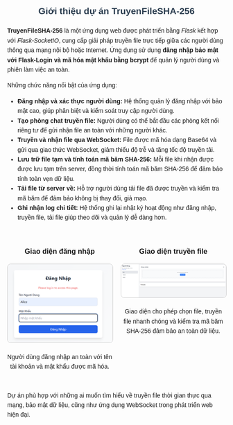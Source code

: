 <div class="project-intro" style="font-family: Arial, sans-serif; max-width: 800px; margin: auto; line-height: 1.6;">
  <h2 style="text-align: center; color: #2c3e50;">Giới thiệu dự án TruyenFileSHA-256</h2>
  
  <p>
    <strong>TruyenFileSHA-256</strong> là một ứng dụng web được phát triển bằng <em>Flask</em> kết hợp với <em>Flask-SocketIO</em>, cung cấp giải pháp truyền file trực tiếp giữa các người dùng thông qua mạng nội bộ hoặc Internet.
    Ứng dụng sử dụng <strong>đăng nhập bảo mật với Flask-Login và mã hóa mật khẩu bằng bcrypt</strong> để quản lý người dùng và phiên làm việc an toàn.
  </p>

  <p>Những chức năng nổi bật của ứng dụng:</p>
  <ul>
    <li><strong>Đăng nhập và xác thực người dùng:</strong> Hệ thống quản lý đăng nhập với bảo mật cao, giúp phân biệt và kiểm soát truy cập người dùng.</li>
    <li><strong>Tạo phòng chat truyền file:</strong> Người dùng có thể bắt đầu các phòng kết nối riêng tư để gửi nhận file an toàn với những người khác.</li>
    <li><strong>Truyền và nhận file qua WebSocket:</strong> File được mã hóa dạng Base64 và gửi qua giao thức WebSocket, giảm thiểu độ trễ và tăng tốc độ truyền tải.</li>
    <li><strong>Lưu trữ file tạm và tính toán mã băm SHA-256:</strong> Mỗi file khi nhận được được lưu tạm trên server, đồng thời tính toán mã băm SHA-256 để đảm bảo tính toàn vẹn dữ liệu.</li>
    <li><strong>Tải file từ server về:</strong> Hỗ trợ người dùng tải file đã được truyền và kiểm tra mã băm để đảm bảo không bị thay đổi, giả mạo.</li>
    <li><strong>Ghi nhận log chi tiết:</strong> Hệ thống ghi lại nhật ký hoạt động như đăng nhập, truyền file, tải file giúp theo dõi và quản lý dễ dàng hơn.</li>
  </ul>

  <div style="display: flex; justify-content: space-around; margin-top: 30px;">
    <div style="flex: 1; margin-right: 10px; text-align: center;">
      <h3>Giao diện đăng nhập</h3>
      <img src="https://github.com/hiepnguyen05/TruyenFileSHA-256/blob/main/dangnhap.png?raw=true" alt="Ảnh màn hình đăng nhập" style="max-width: 100%; border: 1px solid #ccc; border-radius: 8px;">
      <p>Người dùng đăng nhập an toàn với tên tài khoản và mật khẩu được mã hóa.</p>
    </div>
    <div style="flex: 1; margin-left: 10px; text-align: center;">
      <h3>Giao diện truyền file</h3>
      <img src="https://github.com/hiepnguyen05/TruyenFileSHA-256/blob/main/ungdung.png?raw=true" alt="Ảnh giao diện truyền file" style="max-width: 100%; border: 1px solid #ccc; border-radius: 8px;">
      <p>Giao diện cho phép chọn file, truyền file nhanh chóng và kiểm tra mã băm SHA-256 đảm bảo an toàn dữ liệu.</p>
    </div>
  </div>

  <p style="margin-top: 30px;">
    Dự án phù hợp với những ai muốn tìm hiểu về truyền file thời gian thực qua mạng, bảo mật dữ liệu, cũng như ứng dụng WebSocket trong phát triển web hiện đại.
  </p>
</div>
